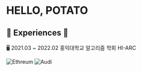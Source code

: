 <!--
**kwaktato/kwaktato** is a ✨ _special_ ✨ repository because its `README.md` (this file) appears on your GitHub profile.

Here are some ideas to get you started:

- 🔭 I’m currently working on ...
- 🌱 I’m currently learning ...
- 👯 I’m looking to collaborate on ...
- 🤔 I’m looking for help with ...
- 💬 Ask me about ...
- 📫 How to reach me: ...
- 😄 Pronouns: ...
- ⚡ Fun fact: ...
-->
<h1>HELLO, POTATO</h1>

<h2>💼 Experiences 💼</h2>
<p>🖥️ 2021.03 ~ 2022.02 홍익대학교 알고리즘 학회 HI-ARC</p>
<div>
  <img src="https://img.shields.io/badge/Web3.js-F16822?logo=web3dotjs&logoColor=fff&style=for-the-badge>
  ⛓️ 2022.01 ~ 2023.02 홍익대학교 블록체인 학회 HIBL
</div>

![Ethreum](https://img.shields.io/badge/Web3.js-F16822?logo=web3dotjs&logoColor=fff&style=for-the-badge)
![Audi](https://img.shields.io/badge/Audi-BB0A30?logo=audi&logoColor=fff&style=for-the-badge)
